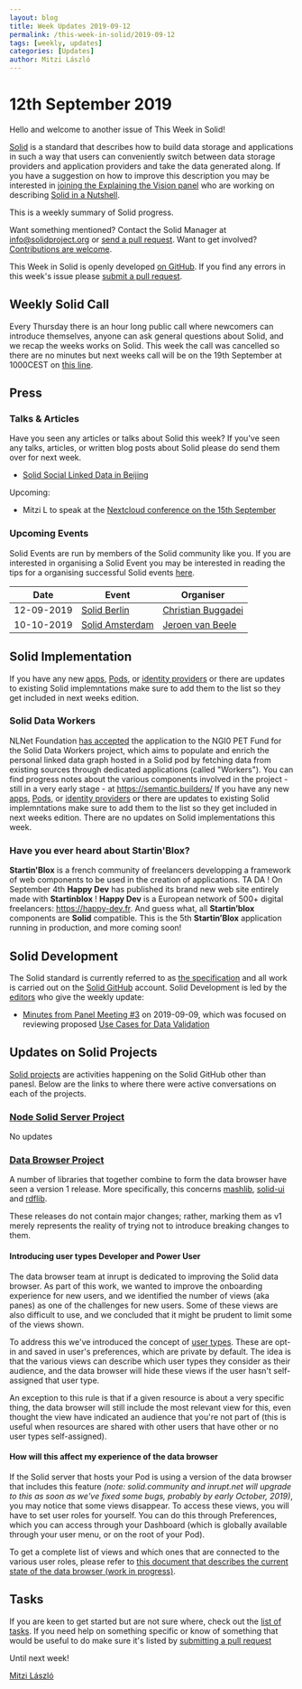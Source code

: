 ```yaml
---
layout: blog
title: Week Updates 2019-09-12
permalink: /this-week-in-solid/2019-09-12
tags: [weekly, updates]
categories: [Updates]
author: Mitzi László
---
```


# 12th September 2019

Hello and welcome to another issue of This Week in Solid!

[Solid](https://solid.github.io/information/) is a standard that describes how to build data storage and applications in such a way that users can conveniently switch between data storage providers and application providers and take the data generated along. If you have a suggestion on how to improve this description you may be interested in [joining the Explaining the Vision panel](https://github.com/solid/process/blob/master/panels.md#explaining-the-vision-panel) who are working on describing [Solid in a Nutshell](https://github.com/solid/Explaining-the-Vision-Panel).

This is a weekly summary of Solid progress.

Want something mentioned? Contact the Solid Manager at info@solidproject.org or [send a pull request](https://github.com/solid/information/edit/master/weekly-updates/next.md). Want to get involved? [Contributions are welcome](https://github.com/solid/information#develop).

This Week in Solid is openly developed [on GitHub](./next.md). If you find any errors in this week's issue please [submit a pull request](https://github.com/solid/information/pulls).

## Weekly Solid Call
Every Thursday there is an hour long public call where newcomers can introduce themselves, anyone can ask general questions about Solid, and we recap the weeks works on Solid. This week the call was cancelled so there are no minutes but next weeks call will be on the 19th September at 1000CEST on [this line](https://zoom.us/j/121552099).

## Press

### Talks & Articles
Have you seen any articles or talks about Solid this week? If you've seen any talks, articles, or written blog posts about Solid please do send them over for next week.

* [Solid Social Linked Data in Beijing](https://github.com/learnsolid/meetup/blob/master/2019-09-08%20:%20Beijing%20SoLiD%20Social%20Linked%20Data.pdf)

Upcoming:
* Mitzi L to speak at the [Nextcloud conference on the 15th September](https://nextcloud.com/conf-2019/)

### Upcoming Events
Solid Events are run by members of the Solid community like you. If you are interested in organising a Solid Event you may be interested in reading the tips for a organising successful Solid events [here](https://github.com/solid/information/blob/master/solid-events.md).

|Date|Event|Organiser|
| ------------- | ------------- |------------- |
|12-09-2019|[Solid Berlin](https://www.eventbrite.com/e/solid-meetup-berlin-tickets-70748445505)|[Christian Buggadei](https://github.com/JollyOrc)|
|10-10-2019|[Solid Amsterdam](https://www.meetup.com/nl-NL/Solid-Netherlands/events/263745707)|[Jeroen van Beele](https://github.com/jjvbeele)|

## Solid Implementation

If you have any new [apps](https://github.com/solid/solid-apps), [Pods](https://github.com/solid/pods), or [identity providers](https://github.com/solid/solid-idp-list) or there are updates to existing Solid implemntations make sure to add them to the list so they get included in next weeks edition.

### Solid Data Workers
NLNet Foundation [has accepted](https://nlnet.nl/project/SOLIDdataworkers/) the application to the NGI0 PET Fund for the Solid Data Workers project, which aims to populate and enrich the personal linked data graph hosted in a Solid pod by fetching data from existing sources through dedicated applications (called "Workers"). You can find progress notes about the various components involved in the project - still in a very early stage - at https://semantic.builders/
If you have any new [apps](https://github.com/solid/solid-apps), [Pods](https://github.com/solid/pods), or [identity providers](https://github.com/solid/solid-idp-list) or there are updates to existing Solid implemntations make sure to add them to the list so they get included in next weeks edition. There are no updates on Solid implementations this week.

### Have you ever heard about Startin'Blox? 
**Startin'Blox** is a french community of freelancers developping a framework of web components to be used in the creation of applications. TA DA ! On September 4th **Happy Dev** has published its brand new web site entirely made with **Startinblox** ! **Happy Dev** is a European network of 500+ digital freelancers: https://happy-dev.fr. And guess what, all **Startin’blox** components are **Solid** compatible. This is the 5th **Startin’Blox** application running in production, and more coming soon!

## Solid Development 
The Solid standard is currently referred to as [the specification](https://github.com/solid/specification) and all work is carried out on the [Solid GitHub](https://github.com/solid) account. Solid Development is led by the [editors](https://github.com/solid/process/blob/master/editors.md) who give the weekly update: 

* [Minutes from Panel Meeting #3](https://github.com/solid/data-interoperability-panel/blob/master/meetings/3-20190909.md#minutes) on 2019-09-09, which was focused on reviewing proposed [Use Cases for Data Validation](https://github.com/solid/data-interoperability-panel/pull/23)

## Updates on Solid Projects
[Solid projects](https://github.com/orgs/solid/projects) are activities happening on the Solid GitHub other than panesl. Below are the links to where there were active conversations on each of the projects.

### [Node Solid Server Project](https://github.com/orgs/solid/projects/2)
No updates

### [Data Browser Project](https://github.com/orgs/solid/projects/4)

A number of libraries that together combine to form the data browser have seen a version 1 release. More specifically, this concerns [mashlib](https://www.npmjs.com/package/mashlib), [solid-ui](https://www.npmjs.com/package/solid-ui) and [rdflib](https://www.npmjs.com/package/rdflib).

These releases do not contain major changes; rather, marking them as v1 merely represents the reality of trying not to introduce breaking changes to them.

#### Introducing user types Developer and Power User

The data browser team at inrupt is dedicated to improving the Solid data browser. As part of this work, we wanted to improve the onboarding experience for new users, and we identified the number of views (aka panes) as one of the challenges for new users. Some of these views are also difficult to use, and we concluded that it might be prudent to limit some of the views shown.

To address this we've introduced the concept of [user types](https://megoth.inrupt.net/public/SolidDataBrowser//current.html#user-types---developer-and-power-user). These are opt-in and saved in user's preferences, which are private by default. The idea is that the various views can describe which user types they consider as their audience, and the data browser will hide these views if the user hasn't self-assigned that user type.

An exception to this rule is that if a given resource is about a very specific thing, the data browser will still include the most relevant view for this, even thought the view have indicated an audience that you're not part of (this is useful when resources are shared with other users that have other or no user types self-assigned).

#### How will this affect my experience of the data browser

If the Solid server that hosts your Pod is using a version of the data browser that includes this feature _(note: solid.community and inrupt.net will upgrade to this as soon as we've fixed some bugs, probably by early October, 2019)_, you may notice that some views disappear. To access these views, you will have to set user roles for yourself. You can do this through Preferences, which you can access through your Dashboard (which is globally available through your user menu, or on the root of your Pod).

To get a complete list of views and which ones that are connected to the various user roles, please refer to [this document that describes the current state of the data browser (work in progress)](https://megoth.inrupt.net/public/SolidDataBrowser//current.html#conceptual-model-of-panes-in-the-current-data-browser).

## Tasks
If you are keen to get started but are not sure where, check out the [list of tasks](https://github.com/solid/information/blob/master/tasks.md). If you need help on something specific or know of something that would be useful to do make sure it's listed by [submitting a pull request](https://github.com/solid/information/blob/master/tasks.md)

Until next week!

[Mitzi László](https://github.com/Mitzi-Laszlo)
